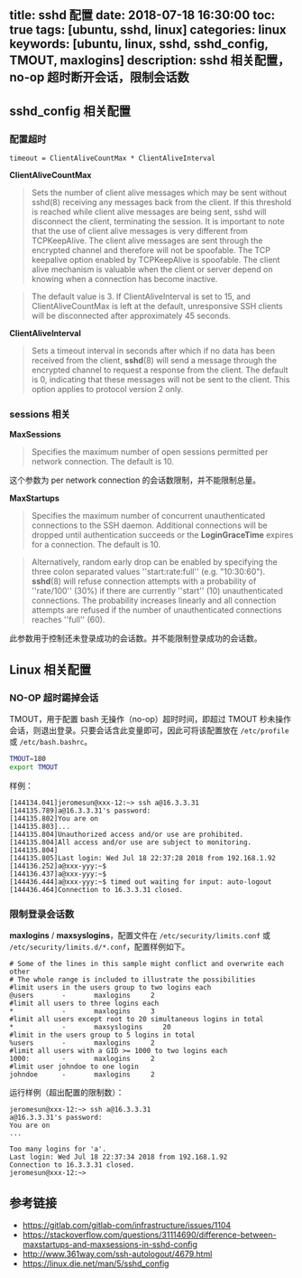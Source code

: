 title: sshd 配置
date: 2018-07-18 16:30:00
toc: true
tags: [ubuntu, sshd, linux]
categories: linux
keywords: [ubuntu, linux, sshd, sshd_config, TMOUT, maxlogins]
description: sshd 相关配置，no-op 超时断开会话，限制会话数
---

## sshd_config 相关配置

### 配置超时

`timeout = ClientAliveCountMax * ClientAliveInterval`

**ClientAliveCountMax**

> Sets the number of client alive messages which may be sent without sshd(8) receiving any messages back from the client. If this threshold is reached while client alive messages are being sent, sshd will disconnect the client, terminating the session. It is important to note that the use of client alive messages is very different from TCPKeepAlive. The client alive messages are sent through the encrypted channel and therefore will not be spoofable. The TCP keepalive option enabled by TCPKeepAlive is spoofable. The client alive mechanism is valuable when the client or server depend on knowing when a connection has become inactive.

> The default value is 3. If ClientAliveInterval is set to 15, and ClientAliveCountMax is left at the default, unresponsive SSH clients will be disconnected after approximately 45 seconds.

**ClientAliveInterval**

> Sets a timeout interval in seconds after which if no data has been received from the client, **sshd**(8) will send a message through the encrypted channel to request a response from the client. The default is 0, indicating that these messages will not be sent to the client. This option applies to protocol version 2 only. 

### sessions 相关

**MaxSessions**

> Specifies the maximum number of open sessions permitted per network connection. The default is 10.

这个参数为 per network connection 的会话数限制，并不能限制总量。

**MaxStartups**

> Specifies the maximum number of concurrent unauthenticated connections to the SSH daemon. Additional connections will be dropped until authentication succeeds or the **LoginGraceTime** expires for a connection. The default is 10.

> Alternatively, random early drop can be enabled by specifying the three colon separated values ''start:rate:full'' (e.g. "10:30:60"). **sshd**(8) will refuse connection attempts with a probability of ''rate/100'' (30%) if there are currently ''start'' (10) unauthenticated connections. The probability increases linearly and all connection attempts are refused if the number of unauthenticated connections reaches ''full'' (60).

此参数用于控制还未登录成功的会话数。并不能限制登录成功的会话数。

## Linux 相关配置

### NO-OP 超时踢掉会话

TMOUT，用于配置 bash 无操作（no-op）超时时间，即超过 TMOUT 秒未操作会话，则退出登录。只要会话含此变量即可，因此可将该配置放在 `/etc/profile` 或 `/etc/bash.bashrc`。

```bash
TMOUT=180
export TMOUT
```

样例：

```
[144134.041]jeromesun@xxx-12:~> ssh a@16.3.3.31
[144135.789]a@16.3.3.31's password: 
[144135.802]You are on
[144135.803]...
[144135.804]Unauthorized access and/or use are prohibited.
[144135.804]All access and/or use are subject to monitoring.
[144135.804]
[144135.805]Last login: Wed Jul 18 22:37:28 2018 from 192.168.1.92
[144136.252]a@xxx-yyy:~$ 
[144136.437]a@xxx-yyy:~$ 
[144436.444]a@xxx-yyy:~$ timed out waiting for input: auto-logout
[144436.464]Connection to 16.3.3.31 closed.
```

### 限制登录会话数

**maxlogins** / **maxsyslogins**，配置文件在 `/etc/security/limits.conf` 或 `/etc/security/limits.d/*.conf`，配置样例如下。

```
# Some of the lines in this sample might conflict and overwrite each other
# The whole range is included to illustrate the possibilities
#limit users in the users group to two logins each
@users       -       maxlogins     2
#limit all users to three logins each
*            -       maxlogins     3
#limit all users except root to 20 simultaneous logins in total
*            -       maxsyslogins     20
#limit in the users group to 5 logins in total
%users       -       maxlogins     2
#limit all users with a GID >= 1000 to two logins each
1000:        -       maxlogins     2
#limit user johndoe to one login
johndoe      -       maxlogins     2
```

运行样例（超出配置的限制数）：

```
jeromesun@xxx-12:~> ssh a@16.3.3.31
a@16.3.3.31's password: 
You are on
...

Too many logins for 'a'.
Last login: Wed Jul 18 22:37:34 2018 from 192.168.1.92
Connection to 16.3.3.31 closed.
jeromesun@xxx-12:~> 
```



## 参考链接

- https://gitlab.com/gitlab-com/infrastructure/issues/1104
- https://stackoverflow.com/questions/31114690/difference-between-maxstartups-and-maxsessions-in-sshd-config
- http://www.361way.com/ssh-autologout/4679.html
- https://linux.die.net/man/5/sshd_config

